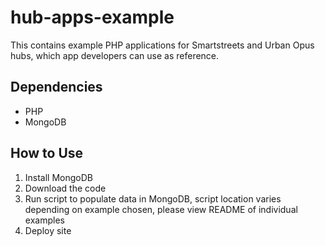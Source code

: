 hub-apps-example
================
This contains example PHP applications for Smartstreets and Urban Opus hubs, which app developers can use as reference. 


Dependencies
------------
- PHP
- MongoDB

How to Use
----------
1. Install MongoDB
2. Download the code
3. Run script to populate data in MongoDB, script location varies depending on example chosen, please view README of individual examples
4. Deploy site
